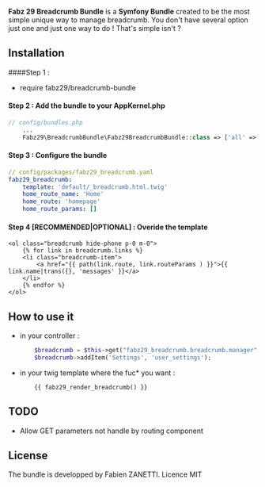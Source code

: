 **Fabz 29 Breadcrumb Bundle** is a **Symfony Bundle** created to be the most simple unique way to manage breadcrumb. 
You don't have several option just one and just one way to do ! That's simple isn't ?

Installation
------------

####Step 1 : 
* require fabz29/breadcrumb-bundle

#### Step 2 : Add the bundle to your AppKernel.php

``` php
// config/bundles.php
    ...
    Fabz29\BreadcrumbBundle\Fabz29BreadcrumbBundle::class => ['all' => true],
```

#### Step 3 : Configure the bundle

``` yaml
// config/packages/fabz29_breadcrumb.yaml
fabz29_breadcrumb:
    template: 'default/_breadcrumb.html.twig'
    home_route_name: 'Home'
    home_route: 'homepage'
    home_route_params: []
```
#### Step 4 [RECOMMENDED|OPTIONAL] : Overide the template

``` twig 
<ol class="breadcrumb hide-phone p-0 m-0">
    {% for link in breadcrumb.links %}
    <li class="breadcrumb-item">
        <a href="{{ path(link.route, link.routeParams ) }}">{{ link.name|trans({}, 'messages' }}</a>
    </li>
    {% endfor %}
</ol>

```

How to use it
-------------

- in your controller : 
    ``` php
        $breadcrumb = $this->get("fabz29_breadcrumb.breadcrumb.manager");
        $breadcrumb->addItem('Settings', 'user_settings');
    ```
    
- in your twig template where the fuc* you want : 
    ``` twig
        {{ fabz29_render_breadcrumb() }}
    ```

## TODO
- Allow GET parameters not handle by routing component

## License

The bundle is developped by Fabien ZANETTI.
Licence MIT
